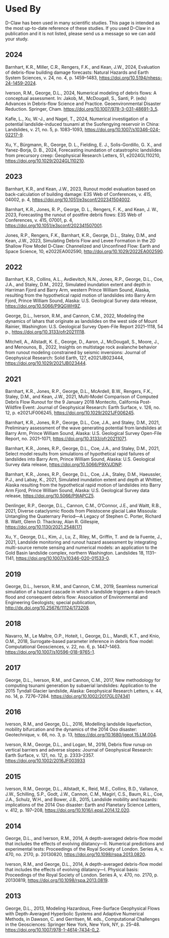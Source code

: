 # Used By

D-Claw has been used in many scientific studies. This page is intended as the most up-to-date reference of these studies. If you used D-Claw in a publication and it is not listed, please send us a message so we can add your study.


## 2024

Barnhart, K.R., Miller, C.R., Rengers, F.K., and Kean, J.W., 2024, Evaluation of debris-flow building damage forecasts: Natural Hazards and Earth System Sciences, v. 24, no. 4, p. 1459–1483, https://doi.org/10.5194/nhess-24-1459-2024.

Iverson, R.M., George, D.L., 2024,  Numerical modeling of debris flows: A conceptual assessment. In: Jakob, M., McDougall, S., Santi, P. (eds) Advances in Debris-flow Science and Practice. Geoenvironmental Disaster Reduction. Springer, Cham. https://doi.org/10.1007/978-3-031-48691-3_5.

Kafle, L., Xu, W.-J., and Nagel, T., 2024, Numerical investigation of a potential landslide-induced tsunami at the Suofengying reservoir in China: Landslides, v. 21, no. 5, p. 1083–1093, https://doi.org/10.1007/s10346-024-02217-9.

Xu, Y., Bürgmann, R., George, D. L., Fielding, E. J., Solis-Gordillo, G. X., and Yanez-Borja, D. B., 2024, Forecasting inundation of catastrophic landslides from precursory creep: Geophysical Research Letters, 51, e2024GL110210, https://doi.org/10.1029/2024GL110210.


## 2023

Barnhart, K.R., and Kean, J.W., 2023, Runout model evaluation based on back-calculation of building damage: E3S Web of Conferences, v. 415, 04002, p. 4, https://doi.org/10.1051/e3sconf/202341504002.

Barnhart, K.R., Jones, R. P., George, D. L., Rengers, F. K., and Kean, J. W., 2023, Forecasting the runout of postfire debris flows: E3S Web of Conferences, v. 415, 07001, p. 4, https://doi.org/10.1051/e3sconf/202341507001. 

Jones, R.P., Rengers, F.K., Barnhart, K.R., George, D.L., Staley, D.M., and Kean, J.W., 2023, Simulating Debris Flow and Levee Formation in the 2D Shallow Flow Model D‐Claw: Channelized and Unconfined Flow: Earth and Space Science, 10, e2022EA002590, http://doi.org/10.1029/2022EA002590. 

## 2022

Barnhart, K.R., Collins, A.L., Avdievitch, N.N., Jones, R.P., George, D.L., Coe, J.A., and Staley, D.M., 2022, Simulated inundation extent and depth in Harriman Fjord and Barry Arm, western Prince William Sound, Alaska, resulting from the hypothetical rapid motion of landslides into Barry Arm Fjord, Prince William Sound, Alaska: U.S. Geological Survey data release, https://doi.org/10.5066/P9QGWH9Z. 

George, D.L., Iverson, R.M., and Cannon, C.M., 2022, Modeling the dynamics of lahars that originate as landslides on the west side of Mount Rainier, Washington: U.S. Geological Survey Open-File Report 2021–1118, 54 p., https://doi.org/10.3133/ofr20211118.

Mitchell, A., Allstadt, K. E., George, D., Aaron, J., McDougall, S., Moore, J., and Menounos, B., 2022, Insights on multistage rock avalanche behavior from runout modeling constrained by seismic inversions: Journal of Geophysical Research: Solid Earth, 127, e2021JB023444, https://doi.org/10.1029/2021JB023444.

## 2021

Barnhart, K.R., Jones, R.P., George, D.L., McArdell, B.W., Rengers, F.K., Staley, D.M., and Kean, J.W., 2021, Multi‐Model Comparison of Computed Debris Flow Runout for the 9 January 2018 Montecito, California Post‐Wildfire Event: Journal of Geophysical Research: Earth Surface, v. 126, no. 12, p. e2021JF006245, https://doi.org/10.1029/2021JF006245.

Barnhart, K.R., Jones, R.P., George, D.L., Coe, J.A., and Staley, D.M., 2021, Preliminary assessment of the wave generating potential from landslides at Barry Arm, Prince William Sound, Alaska: U.S. Geological Survey Open-File Report, no. 2021–1071, https://doi.org/10.3133/ofr20211071.

Barnhart, K.R., Jones, R.P., George, D.L., Coe, J.A., and Staley, D.M., 2021, Select model results from simulations of hypothetical rapid failures of landslides into Barry Arm, Prince William Sound, Alaska: U.S. Geological Survey data release, https://doi.org/10.5066/P9XVJDNP. 

Barnhart, K.R., Jones, R.P., George, D.L., Coe, J.A., Staley, D.M., Haeussler, P.J., and Labay, K., 2021, Simulated inundation extent and depth at Whittier, Alaska resulting from the hypothetical rapid motion of landslides into Barry Arm Fjord, Prince William Sound, Alaska: U.S. Geological Survey data release, https://doi.org/10.5066/P9IAPCZ5. 

Denlinger, R.P., George, D.L., Cannon, C.M., O’Connor, J.E., and Waitt, R.B., 2021, Diverse cataclysmic floods from Pleistocene glacial Lake Missoula:  Untangling the Quaternary Period—A Legacy of Stephen C. Porter, Richard B. Waitt, Glenn D. Thackray, Alan R. Gillespie, https://doi.org/10.1130/2021.2548(17)

Xu, Y., George, D.L., Kim, J., Lu, Z., Riley, M., Griffin, T. and de la Fuente, J., 2021, Landslide monitoring and runout hazard assessment by integrating multi-source remote sensing and numerical models: an application to the Gold Basin landslide complex, northern Washington. Landslides 18, 1131–1141, https://doi.org/10.1007/s10346-020-01533-0.


## 2019

George, D.L., Iverson, R.M., and Cannon, C.M., 2019, Seamless numerical simulation of a hazard cascade in which a landslide triggers a dam-breach flood and consequent debris flow: Association of Environmental and Engineering Geologists; special publication, http://dx.doi.org/10.25676/11124/173208.

## 2018

Navarro, M., Le Maître, O.P., Hoteit, I., George, D.L., Mandli, K.T., and Knio, O.M., 2018, Surrogate-based parameter inference in debris flow model: Computational Geosciences, v. 22, no. 6, p. 1447–1463. https://doi.org/10.1007/s10596-018-9765-1.

## 2017

George, D.L., Iverson, R.M., and Cannon, C.M., 2017, New methodology for computing tsunami generation by subaerial landslides: Application to the 2015 Tyndall Glacier landslide, Alaska: Geophysical Research Letters, v. 44, no. 14, p. 7276–7284. https://doi.org/10.1002/2017GL074341


## 2016

Iverson, R.M., and George, D.L., 2016, Modelling landslide liquefaction, mobility bifurcation and the dynamics of the 2014 Oso disaster: Geotechnique, v. 66, no. 3, p. 13, https://doi.org/10.1680/jgeot.15.LM.004.

Iverson, R.M., George, D.L., and Logan, M., 2016, Debris flow runup on vertical barriers and adverse slopes: Journal of Geophysical Research: Earth Surface, v. 121, no. 12, p. 2333–2357.  
https://doi.org/10.1002/2016JF003933


## 2015

Iverson, R.M., George, D.L., Allstadt, K., Reid, M.E., Collins, B.D., Vallance, J.W., Schilling, S.P., Godt, J.W., Cannon, C.M., Magirl, C.S., Baum, R.L., Coe, J.A., Schulz, W.H., and Bower, J.B., 2015, Landslide mobility and hazards: implications of the 2014 Oso disaster: Earth and Planetary Science Letters, v. 412, p. 197–208, https://doi.org/10.1016/j.epsl.2014.12.020.


## 2014

George, D.L., and Iverson, R.M., 2014, A depth-averaged debris-flow model that includes the effects of evolving dilatancy—II. Numerical predictions and experimental tests: Proceedings of the Royal Society of London. Series A, v. 470, no. 2170, p. 20130820, https://doi.org/10.1098/rspa.2013.0820.

Iverson, R.M., and George, D.L., 2014, A depth-averaged debris-flow model that includes the effects of evolving dilatancy—I. Physical basis: Proceedings of the Royal Society of London. Series A, v. 470, no. 2170, p. 20130819, https://doi.org/10.1098/rspa.2013.0819.

## 2013

George, D.L., 2013, Modeling Hazardous, Free-Surface Geophysical Flows with Depth-Averaged Hyperbolic Systems and Adaptive Numerical Methods, in Dawson, C. and Gerritsen, M. eds., Computational Challenges in the Geosciences: Springer New York, New York, NY, p. 25–48. https://doi.org/10.1007/978-1-4614-7434-0_2. 

